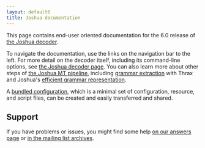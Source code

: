 ```yaml
---
layout: default6
title: Joshua documentation
---
```


This page contains end-user oriented documentation for the 6.0 release of
[the Joshua decoder](http://joshua-decoder.org/).

To navigate the documentation, use the links on the navigation bar to
the left. For more detail on the decoder itself, including its command-line options, see
[the Joshua decoder page](decoder.html).  You can also learn more about other steps of
[the Joshua MT pipeline](pipeline.html), including [grammar extraction](thrax.html) with Thrax and
Joshua's [efficient grammar representation](packing.html).

A [bundled configuration](bundle.html), which is a minimal set of configuration, resource, and script files, can be created and easily transferred and shared.

## Support

If you have problems or issues, you might find some help [on our answers page](faq.html) or
[in the mailing list archives](https://groups.google.com/forum/?fromgroups#!forum/joshua_support).
